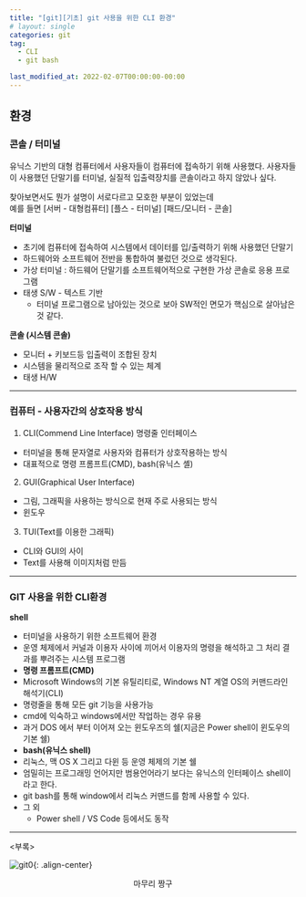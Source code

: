 ```yaml
---
title: "[git][기초] git 사용을 위한 CLI 환경"
# layout: single
categories: git
tag:
  - CLI
  - git bash

last_modified_at: 2022-02-07T00:00:00-00:00
---
```


## 환경

### 콘솔 / 터미널   
유닉스 기반의 대형 컴퓨터에서 사용자들이 컴퓨터에 접속하기 위해 사용했다.
사용자들이 사용했던 단말기를 터미널, 실질적 입출력장치를 콘솔이라고 하지 않았나 싶다.

찾아보면서도 뭔가 설명이 서로다르고 모호한 부분이 있었는데   
예를 들면 \[서버 - 대형컴퓨터\] \[플스 - 터미널\] \[패드/모니터 - 콘솔\]   

**터미널**
- 초기에 컴퓨터에 접속하여 시스템에서 데이터를 입/출력하기 위해 사용했던 단말기
- 하드웨어와 소프트웨어 전반을 통합하여 불렀던 것으로 생각된다.
- 가상 터미널 : 하드웨어 단말기를 소프트웨어적으로 구현한 가상 콘솔로 응용 프로그램
- 태생 S/W - 텍스트 기반
  - 터미널 프로그램으로 남아있는 것으로 보아 SW적인 면모가 핵심으로 살아남은 것 같다.

**콘솔 (시스템 콘솔)**
- 모니터 + 키보드등 입출력이 조합된 장치
- 시스템을 물리적으로 조작 할 수 있는 체계
- 태생 H/W

---

### 컴퓨터 - 사용자간의 상호작용 방식

1. CLI(Commend Line Interface) 명령줄 인터페이스
 - 터미널을 통해 문자열로 사용자와 컴퓨터가 상호작용하는 방식
 - 대표적으로 명령 프롬프트(CMD), bash(유닉스 셸)
2. GUI(Graphical User Interface)
 - 그림, 그래픽을 사용하는 방식으로 현재 주로 사용되는 방식
 - 윈도우
3. TUI(Text를 이용한 그래픽)
 - CLI와 GUI의 사이
 - Text를 사용해 이미지처럼 만듬

---

### GIT 사용을 위한 CLI환경

**shell**
- 터미널을 사용하기 위한 소프트웨어 환경
- 운영 체제에서 커널과 이용자 사이에 끼어서 이용자의 명령을 해석하고 그 처리 결과를 뿌려주는 시스템 프로그램
- **명령 프롬프트(CMD)**
 - Microsoft Windows의 기본 유틸리티로, Windows NT 계열 OS의 커맨드라인 해석기(CLI)
 - 명령줄을 통해 모든 git 기능을 사용가능
 - cmd에 익숙하고 windows에서만 작업하는 경우 유용
 - 과거 DOS 에서 부터 이어져 오는 윈도우즈의 쉘(지금은 Power shell이 윈도우의 기본 쉘)
- **bash(유닉스 shell)**
 - 리눅스, 맥 OS X 그리고 다윈 등 운영 체제의 기본 쉘
 - 엄밀히는 프로그래밍 언어지만 범용언어라기 보다는 유닉스의 인터페이스 shell이라고 한다.
 - git bash를 통해 window에서 리눅스 커맨드를 함께 사용할 수 있다.
- 그 외
  - Power shell / VS Code 등에서도 동작

--- 

\<부록\>    

![git0](https://user-images.githubusercontent.com/46421475/152847786-72f612a4-93c0-4d73-adf3-e08789782d3c.jpg){: .align-center}
<div align="center">  
  마무리 짱구
</div>